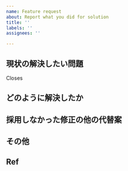 ```yaml
---
name: Feature request
about: Report what you did for solution
title: ''
labels: ''
assignees: ''

---
```


## 現状の解決したい問題
Closes <!-- -->
<!--
Closes #123
のようにcloseしたいissueの番号か、リンクを記入すること
-->


## どのように解決したか


## 採用しなかった修正の他の代替案


## その他


## Ref

